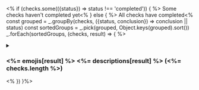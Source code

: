 <%
if (checks.some(({status}) => status !== 'completed')) {
  %>
Some checks haven't completed yet<%
} else {
  %>
All checks have completed<%
  const grouped = _.groupBy(checks, ({status, conclusion}) => conclusion || status)
  const sortedGroups = _.pick(grouped, Object.keys(grouped).sort())
  _.forEach(sortedGroups, (checks, result) => {
    %>
<details><summary>

### <%= emojis[result] %> <%= descriptions[result] %> (<%= checks.length %>)
</summary>
<%
    const sorted = _.sortBy(checks, ['workflow_run.name', 'name', 'workflow_run.event'])
    _.forEach(sorted, (check) => {
      %>
[<%= check?.workflow_run?.name || 'Unknown' %> / <%= check.name %> (<%= check?.workflow_run?.event || 'unknown' %>)](<%= check.details_url %>)<%
    })
    %>
</details>
<%
  })
}%>
